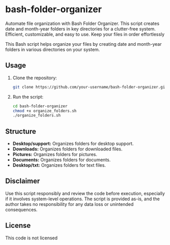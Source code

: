 # bash-folder-organizer
Automate file organization with Bash Folder Organizer. This script creates date and month-year folders in key directories for a clutter-free system. Efficient, customizable, and easy to use. Keep your files in order effortlessly

This Bash script helps organize your files by creating date and month-year folders in various directories on your system.

## Usage

1. Clone the repository:

    ```bash
    git clone https://github.com/your-username/bash-folder-organizer.git
    ```

2. Run the script:

    ```bash
    cd bash-folder-organizer
    chmod +x organize_folders.sh
    ./organize_folders.sh
    ```

## Structure

- **Desktop/support:** Organizes folders for desktop support.
- **Downloads:** Organizes folders for downloaded files.
- **Pictures:** Organizes folders for pictures.
- **Documents:** Organizes folders for documents.
- **Desktop/txt:** Organizes folders for text files.

## Disclaimer

Use this script responsibly and review the code before execution, especially if it involves system-level operations. The script is provided as-is, and the author takes no responsibility for any data loss or unintended consequences.

## License

This code is not licensed 
